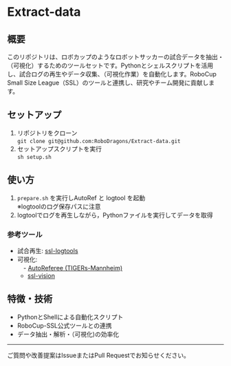 # Extract-data

## 概要
このリポジトリは、ロボカップのようなロボットサッカーの試合データを抽出・（可視化）するためのツールセットです。Pythonとシェルスクリプトを活用し、試合ログの再生やデータ収集、（可視化作業）を自動化します。RoboCup Small Size League（SSL）のツールと連携し、研究やチーム開発に貢献します。

## セットアップ

1. リポジトリをクローン  
   `git clone git@github.com:RoboDragons/Extract-data.git`
2. セットアップスクリプトを実行  
   `sh setup.sh`

## 使い方
1. `prepare.sh` を実行しAutoRef と logtool を起動  
   ※logtoolのログ保存パスに注意  
2. logtoolでログを再生しながら，Pythonファイルを実行してデータを取得

### 参考ツール
- 試合再生: [ssl-logtools](https://github.com/RoboCup-SSL/ssl-logtools)
- 可視化:  
　- [AutoReferee (TIGERs-Mannheim)](https://github.com/TIGERs-Mannheim/AutoReferee)
  - [ssl-vision](https://github.com/RoboCup-SSL/ssl-vision)  
  
## 特徴・技術

- PythonとShellによる自動化スクリプト
- RoboCup-SSL公式ツールとの連携
- データ抽出・解析・（可視化)の効率化

---

ご質問や改善提案はIssueまたはPull Requestでお知らせください。
